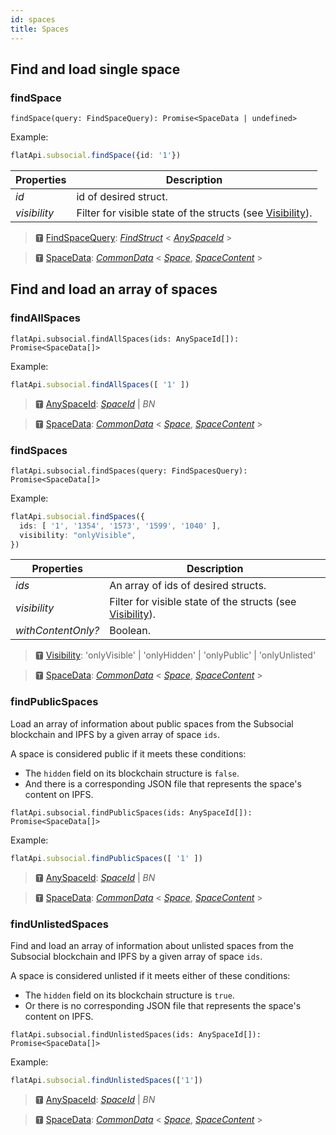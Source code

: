 ```yaml
---
id: spaces
title: Spaces
---
```


## Find and load single space

### findSpace

```
findSpace(query: FindSpaceQuery): Promise<SpaceData | undefined>
```

Example:

```typescript
flatApi.subsocial.findSpace({id: '1'})
```

| Properties    | Description |
| ----------- | ----------- |
| _id_ | id of desired struct. |
| _visibility_ | Filter for visible state of the structs (see [Visibility](https://docs.subsocial.network/js-docs/js-sdk/modules.html#visibility)). |

> 🆃 [FindSpaceQuery](https://docs.subsocial.network/js-docs/js-sdk/modules.html#findspacequery): [*FindStruct*](https://docs.subsocial.network/js-docs/js-sdk/modules.html#findstruct) < [*AnySpaceId*](https://docs.subsocial.network/js-docs/js-sdk/modules.html#anyspaceid) >

> 🆃 [SpaceData](https://docs.subsocial.network/js-docs/js-sdk/modules/dto.html#spacedata): [*CommonData*](https://docs.subsocial.network/js-docs/js-sdk/modules/dto.html#commondata) < [*Space*](https://docs.subsocial.network/js-docs/js-sdk/interfaces/interfaces.space.html), [*SpaceContent*](https://docs.subsocial.network/js-docs/js-sdk/modules.html#spacecontent) >

## Find and load an array of spaces

### findAllSpaces

```
flatApi.subsocial.findAllSpaces(ids: AnySpaceId[]): Promise<SpaceData[]>
```

Example:

```typescript
flatApi.subsocial.findAllSpaces([ '1' ])
```

> 🆃 [AnySpaceId](https://docs.subsocial.network/js-docs/js-sdk/modules.html#anyspaceid): [*SpaceId*](https://docs.subsocial.network/js-docs/js-sdk/interfaces/interfaces.spaceid.html) | *BN*

> 🆃 [SpaceData](https://docs.subsocial.network/js-docs/js-sdk/modules/dto.html#spacedata): [*CommonData*](https://docs.subsocial.network/js-docs/js-sdk/modules/dto.html#commondata) < [*Space*](https://docs.subsocial.network/js-docs/js-sdk/interfaces/interfaces.space.html), [*SpaceContent*](https://docs.subsocial.network/js-docs/js-sdk/modules.html#spacecontent) >

### findSpaces

```
flatApi.subsocial.findSpaces(query: FindSpacesQuery): Promise<SpaceData[]>
```

Example:

```typescript
flatApi.subsocial.findSpaces({
  ids: [ '1', '1354', '1573', '1599', '1040' ],
  visibility: "onlyVisible",
})
```

| Properties    | Description |
| ----------- | ----------- |
| _ids_ | An array of ids of desired structs. |
| _visibility_ | Filter for visible state of the structs (see [Visibility](https://docs.subsocial.network/js-docs/js-sdk/modules.html#visibility)). |
| _withContentOnly?_ | Boolean. |

> 🆃 [Visibility](https://docs.subsocial.network/js-docs/js-sdk/modules.html#visibility): 'onlyVisible' | 'onlyHidden' | 'onlyPublic' | 'onlyUnlisted'

> 🆃 [SpaceData](https://docs.subsocial.network/js-docs/js-sdk/modules/dto.html#spacedata): [*CommonData*](https://docs.subsocial.network/js-docs/js-sdk/modules/dto.html#commondata) < [*Space*](https://docs.subsocial.network/js-docs/js-sdk/interfaces/interfaces.space.html), [*SpaceContent*](https://docs.subsocial.network/js-docs/js-sdk/modules.html#spacecontent) >

### findPublicSpaces

Load an array of information about public spaces from the Subsocial blockchain and IPFS by a given array of space `ids`.

A space is considered public if it meets these conditions:

- The `hidden` field on its blockchain structure is `false`.
- And there is a corresponding JSON file that represents the space's content on IPFS.

```
flatApi.subsocial.findPublicSpaces(ids: AnySpaceId[]): Promise<SpaceData[]>
```

Example:

```typescript
flatApi.subsocial.findPublicSpaces([ '1' ])
```

> 🆃 [AnySpaceId](https://docs.subsocial.network/js-docs/js-sdk/modules.html#anyspaceid): [*SpaceId*](https://docs.subsocial.network/js-docs/js-sdk/interfaces/interfaces.spaceid.html) | *BN*

> 🆃 [SpaceData](https://docs.subsocial.network/js-docs/js-sdk/modules/dto.html#spacedata): [*CommonData*](https://docs.subsocial.network/js-docs/js-sdk/modules/dto.html#commondata) < [*Space*](https://docs.subsocial.network/js-docs/js-sdk/interfaces/interfaces.space.html), [*SpaceContent*](https://docs.subsocial.network/js-docs/js-sdk/modules.html#spacecontent) >

### findUnlistedSpaces

Find and load an array of information about unlisted spaces from the Subsocial blockchain and IPFS by a given array of space `ids`.

A space is considered unlisted if it meets either of these conditions:

- The `hidden` field on its blockchain structure is `true`.
- Or there is no corresponding JSON file that represents the space's content on IPFS.

```
flatApi.subsocial.findUnlistedSpaces(ids: AnySpaceId[]): Promise<SpaceData[]>
```

Example:

```typescript
flatApi.subsocial.findUnlistedSpaces(['1'])
```

> 🆃 [AnySpaceId](https://docs.subsocial.network/js-docs/js-sdk/modules.html#anyspaceid): [*SpaceId*](https://docs.subsocial.network/js-docs/js-sdk/interfaces/interfaces.spaceid.html) | *BN*

> 🆃 [SpaceData](https://docs.subsocial.network/js-docs/js-sdk/modules/dto.html#spacedata): [*CommonData*](https://docs.subsocial.network/js-docs/js-sdk/modules/dto.html#commondata) < [*Space*](https://docs.subsocial.network/js-docs/js-sdk/interfaces/interfaces.space.html), [*SpaceContent*](https://docs.subsocial.network/js-docs/js-sdk/modules.html#spacecontent) >


